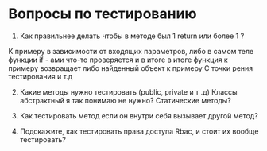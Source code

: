 Вопросы по тестированию
======

1) Как правильнее делать чтобы в методе был 1 return или более 1 ?

К примеру в зависимости от входящих параметров, либо в самом теле функции if - ами что-то проверяется и в итоге
в итоге функция к примеру возвращает либо найденный объект к примеру
С точки рения тестирования и т.д

2) Какие методы нужно тестировать (public, private и т .д)
Классы абстрактный я так понимаю не нужно?
Статические методы?

3) Как тестировать метод если он внутри себя вызывает другой метод?

4) Подскажите, как тестировать права доступа Rbac, и стоит их вообще тестировать?